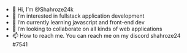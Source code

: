 - 👋 Hi, I’m @Shahroze24k
- 👀 I’m interested in fullstack application development
- 🌱 I’m currently learning javascript and front-end dev
- 💞️ I’m looking to collaborate on all kinds of web applications
- 📫 How to reach me. You can reach me on my discord shahroze24 #7541

<!---
Shahroze24k/Shahroze24k is a ✨ special ✨ repository because its `README.md` (this file) appears on your GitHub profile.
You can click the Preview link to take a look at your changes.
--->
